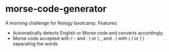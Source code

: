 # morse-code-generator

A morning challenge for Nology bootcamp.
Features:
- Automatically detects English or Morse code and converts accordingly.
- Morse code accepted with ( - and . ) or ( _ and . ) with ( / or | ) separating the words
